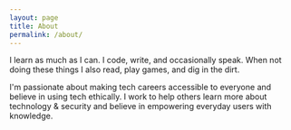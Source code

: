 ```yaml
---
layout: page
title: About
permalink: /about/
---
```


I learn as much as I can. I code, write, and occasionally speak. When not doing these things I also read, play games, and dig in the dirt. 

I'm passionate about making tech careers accessible to everyone and believe in using tech ethically. I work to help others learn more about technology & security and believe in empowering everyday users with knowledge.